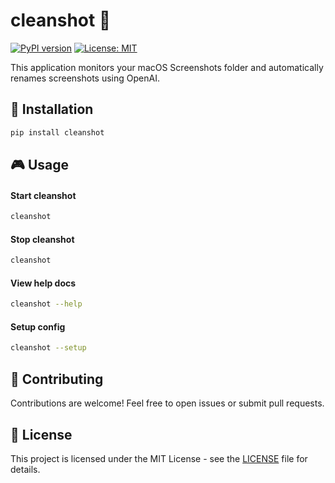 # cleanshot 📸

[![PyPI version](https://badge.fury.io/py/cleanshot.svg)](https://badge.fury.io/py/cleanshot)
[![License: MIT](https://img.shields.io/badge/License-MIT-yellow.svg)](https://opensource.org/licenses/MIT)

This application monitors your macOS Screenshots folder and automatically renames screenshots using OpenAI.

## 🔧 Installation

```bash
pip install cleanshot
```

## 🎮 Usage

#### Start cleanshot

```bash
cleanshot
```

#### Stop cleanshot

```bash
cleanshot
```

#### View help docs

```bash
cleanshot --help
```

#### Setup config

```bash
cleanshot --setup
```

## 🤝 Contributing

Contributions are welcome! Feel free to open issues or submit pull requests.

## 📄 License

This project is licensed under the MIT License - see the [LICENSE](LICENSE) file for details.
